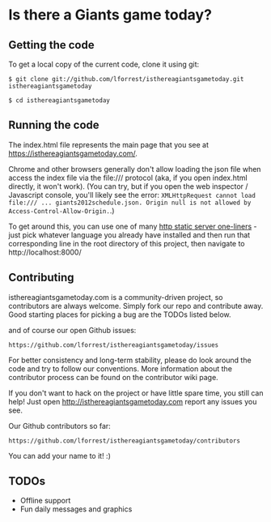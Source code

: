 # Is there a Giants game today?

## Getting the code

To get a local copy of the current code, clone it using git:

    $ git clone git://github.com/lforrest/isthereagiantsgametoday.git isthereagiantsgametoday

    $ cd isthereagiantsgametoday

## Running the code

The index.html file represents the main page that you see at https://isthereagiantsgametoday.com/.

Chrome and other browsers generally don't allow loading the json file when access the index file via the file:/// protocol (aka, if you open index.html directly, it won't work).  (You can try, but if you open the web inspector / Javascript console, you'll likely see the error: `XMLHttpRequest cannot load file:/// ... giants2012schedule.json. Origin null is not allowed by Access-Control-Allow-Origin.`.)

To get around this, you can use one of many [http static server one-liners](https://gist.github.com/willurd/5720255) - just pick whatever language you already have installed and then run that corresponding line in the root directory of this project, then navigate to http://localhost:8000/

## Contributing

isthereagiantsgametoday.com is a community-driven project, so contributors are always welcome. Simply fork our repo and contribute away. Good starting places for picking a bug are the TODOs listed below.

and of course our open Github issues:

    https://github.com/lforrest/isthereagiantsgametoday/issues

For better consistency and long-term stability, please do look around the code and try to follow our conventions. More information about the contributor process can be found on the contributor wiki page.

If you don't want to hack on the project or have little spare time, you still can help! Just open http://isthereagiantsgametoday.com report any issues you see.

Our Github contributors so far:

    https://github.com/lforrest/isthereagiantsgametoday/contributors

You can add your name to it! :)

## TODOs

* Offline support
* Fun daily messages and graphics
